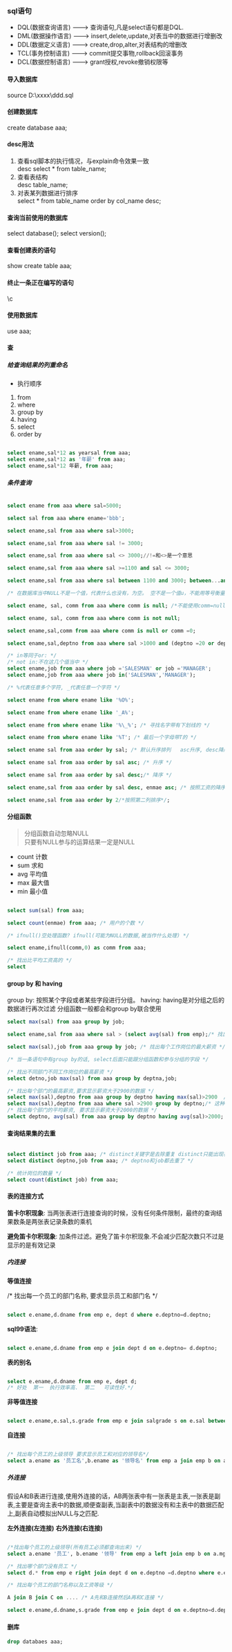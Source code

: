 ### sql语句


* DQL(数据查询语言) ---> 查询语句,凡是select语句都是DQL. 
* DML(数据操作语言) ---> insert,delete,update,对表当中的数据进行增删改
* DDL(数据定义语言) ---> create,drop,alter,对表结构的增删改
* TCL(事务控制语言) ---> commit提交事物,rollback回滚事务
* DCL(数据控制语言) ---> grant授权,revoke撤销权限等

#### 导入数据库
source D:\xxxx\ddd.sql

#### 创建数据库

create database aaa;

#### desc用法

1. 查看sql脚本的执行情况，与explain命令效果一致  
desc select * from table_name;
2. 查看表结构  
desc table_name;
3. 对表某列数据进行排序  
select * from table_name order by col_name desc;

#### 查询当前使用的数据库

select database();
select version();

#### 查看创建表的语句

show create table aaa;

#### 终止一条正在编写的语句

\c

#### 使用数据库

use aaa;

#### 查

##### 给查询结果的列重命名

* 执行顺序

1. from 
2. where
3. group by
4. having
5. select
6. order by


```sql

select ename,sal*12 as yearsal from aaa;
select ename,sal*12 as '年薪' from aaa;
select ename,sal*12 年薪, from aaa;

```

##### 条件查询

```sql

select ename from aaa where sal=5000;

select sal from aaa where ename='bbb';

select ename,sal from aaa where sal>3000;

select ename,sal from aaa where sal != 3000;

select ename,sal from aaa where sal <> 3000;//!=和<>是一个意思

select ename,sal from aaa where sal >=1100 and sal <= 3000;

select ename,sal from aaa where sal between 1100 and 3000; between...and...是闭区间

/* 在数据库当中NULL不是一个值，代表什么也没有，为空。 空不是一个值u，不能用等号衡量。必须使用 is null或者 is not null */

select ename, sal, comm from aaa where comm is null; /*不能使用comm=null */

select ename, sal, comm from aaa where comm is not null;

select ename,sal,comm from aaa where comm is null or comm =0;

select ename,sal,deptno from aaa where sal >1000 and (deptno =20 or deptno =30); /* 小括号很关键  不知道谁优先级高的时候就加小括号来限定 */

/* in等同于or: */
/* not in:不在这几个值当中 */
select ename,job from aaa where job ='SALESMAN' or job ='MANAGER';
select ename,job from aaa where job in('SALESMAN','MANAGER');

/* %代表任意多个字符, _代表任意一个字符 */

select ename from where ename like '%O%';

select ename from where ename like '_A%';

select ename from where ename like '%\_%'; /* 寻找名字带有下划线的 */

select ename from where ename like '%T'; /* 最后一个字母带T的 */

select ename sal from aaa order by sal; /* 默认升序排列   asc升序, desc降序*/

select ename sal from aaa order by sal asc; /* 升序 */

select ename sal from aaa order by sal desc;/* 降序 */

select ename,sal from aaa order by sal desc, enmae asc; /* 按照工资的降序排列，当工资相同的时候再按照名字的升序排列 越考前的字段越能起到主导作用，只有当前面的字段无法完成排序的时候，才会启用后面的字段*/

select ename,sal from aaa order by 2/*按照第二列排序*/;

```
#### 分组函数

> 分组函数自动忽略NULL  
> 只要有NULL参与的运算结果一定是NULL

* count 计数
* sum 求和
* avg 平均值
* max 最大值
* min 最小值

```sql

select sum(sal) from aaa;

select count(enmae) from aaa; /* 用户的个数 */

/* ifnull()空处理函数? ifnull(可能为NULL的数据,被当作什么处理) */

select ename,ifnull(comm,0) as comm from aaa;

/* 找出比平均工资高的 */
select 

```

#### group by 和 having

group by: 按照某个字段或者某些字段进行分组。
having: having是对分组之后的数据进行再次过滤
分组函数一般都会和group by联合使用

```sql
select max(sal) from aaa group by job;

select ename,sal from aaa where sal > (select avg(sal) from emp);/* 找出高于平均工资的员工 */

select max(sal),job from aaa group by job; /* 找出每个工作岗位的最大薪资 */

/* 当一条语句中有group by的话, select后面只能跟分组函数和参与分组的字段 */

/* 找出不同部门不同工作岗位的最高薪资 */
select detno,job max(sal) from aaa group by deptna,job;

/* 找出每个部门的最高薪资,要求显示薪资大于2900的数据 */
select max(sal),deptno from aaa group by deptno having max(sal)>2900  /*这种效率低 */
select max(sal),deptno from aaa where sal >2900 group by deptno;/* 这种效率高  建议能使用where就尽量使用where*/
/* 找出每个部门的平均薪资, 要求显示薪资大于2000的数据 */
select deptno, avg(sal) from aaa group by deptno having avg(sal)>2000;

```

#### 查询结果集的去重

```sql

select distinct job from aaa; /* distinct关键字是去除重复 distinct只能出现在所有字段的最前面 */
select distinct deptno,job from aaa; /* deptno和job都去重了 */

/* 统计岗位的数量 */
select count(distinct job) from aaa;

```

#### 表的连接方式

**笛卡尔积现象**: 当两张表进行连接查询的时候，没有任何条件限制，最终的查询结果数条是两张表记录条数的乘机

**避免笛卡尔积现象**: 加条件过滤。避免了笛卡尔积现象.不会减少匹配次数只不过是显示的是有效记录


##### 内连接

**等值连接**

/* 找出每一个员工的部门名称, 要求显示员工和部门名 */
```sql

select e.ename,d.dname from emp e, dept d where e.deptno=d.deptno;

```
**sql99语法**: 
```sql

select e.ename,d.dname from emp e join dept d on e.deptno= d.deptno;

```


**表的别名**

```sql

select e.ename,d.dname from emp e, dept d;
/* 好处  第一  执行效率高.  第二   可读性好.*/

```

**非等值连接**

```sql

select e.ename,e.sal,s.grade from emp e join salgrade s on e.sal between s.losal and s.hisal;

```
**自连接**
```sql

/* 找出每个员工的上级领导 要求显示员工和对应的领导名*/ 
select a.ename as '员工名',b.ename as '领导名' from emp a join emp b on a.mgr =b.empno;

```
##### 外连接

假设A和B表进行连接,使用外连接的话，AB两张表中有一张表是主表,一张表是副表,主要是查询主表中的数据,顺便查副表,当副表中的数据没有和主表中的数据匹配上,副表自动模拟出NULL与之匹配.

**左外连接(左连接)**
**右外连接(右连接)**
```sql

/*找出每个员工的上级领导(所有员工必须都查询出来) */
select a.ename '员工', b.ename '领导' from emp a left join emp b on a.mgr=b.empno;

/* 找出哪个部门没有员工 */
select d.* from emp e right join dept d on e.deptno =d.deptno where e.emptno is null;

/* 找出每个员工的部门名称以及工资等级 */

A join B join C on .... /* A先和B连接然后A再和C连接 */

select e.ename,d.dname,s.grade from emp e join dept d on e.deptno=d.deptno join salgrade s on e.sal between s.losal and hisal;

```

#### 删库

```sql
drop databaes aaa;

```

